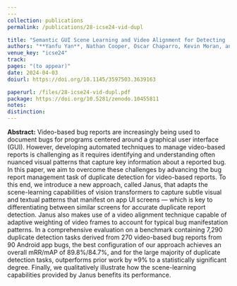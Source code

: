 ```yaml
---
---
collection: publications
permalink: /publications/28-icse24-vid-dupl

title: "Semantic GUI Scene Learning and Video Alignment for Detecting  Duplicate Video-based Bug Reports"
authors: "**Yanfu Yan**, Nathan Cooper, Oscar Chaparro, Kevin Moran, and Denys Poshyvanyk"
venue_key: "icse24"
track: 
pages: "(to appear)"
date: 2024-04-03
doiurl: https://doi.org/10.1145/3597503.3639163

paperurl: /files/28-icse24-vid-dupl.pdf
package: https://doi.org/10.5281/zenodo.10455811
notes: 
distinction: 
---
```


**Abstract:** Video-based bug reports are increasingly being used to document bugs for programs centered around a graphical user interface (GUI). However, developing automated techniques to manage video-based reports is challenging as it requires identifying and understanding often nuanced visual patterns that capture key information about a reported bug. In this paper, we aim to overcome these challenges by advancing the bug report management task of duplicate detection for video-based reports. To this end, we introduce a new approach, called Janus, that adapts the scene-learning capabilities of vision transformers to capture subtle visual and textual patterns that manifest on app UI screens — which is key to differentiating between similar screens for accurate duplicate report detection. Janus also makes use of a video alignment technique capable of adaptive weighting of video frames to account for typical bug manifestation patterns. In a comprehensive evaluation on a benchmark containing 7,290 duplicate detection tasks derived from 270 video-based bug reports from 90 Android app bugs, the best configuration of our approach achieves an overall mRR/mAP of 89.8%/84.7%, and for the large majority of duplicate detection tasks, outperforms prior work by ≈9% to a statistically significant degree. Finally, we qualitatively illustrate how the scene-learning capabilities provided by Janus benefits its performance.
